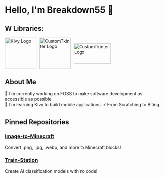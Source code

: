 # Hello, I'm Breakdown55 👋

## W Libraries:
<div style="display: flex; align-items: center;">
    <img src="https://upload.wikimedia.org/wikipedia/commons/5/58/Kivy_logo.png" alt="Kivy Logo" width="100" height="100" style="margin-right: 10px;">
    <img src="https://ashhaddevlab.gallerycdn.vsassets.io/extensions/ashhaddevlab/customtkinter-snippets/4.0.0/1707726079732/Microsoft.VisualStudio.Services.Icons.Default" alt="CustomTkinter Logo" width="100" height="100" style="margin-right: 10px;">
    <img src="https://cdn-images-1.medium.com/max/1600/0*vda-Clmxyh215qdX.png" alt="CustomTkinter Logo" width="120" height="65">
</div>

## About Me
🔭 I’m currently working on FOSS to make software development as accessible as possible  
🌱 I’m learning Kivy to build mobile applications. 
⚡ From Scratching to Biting.

## Pinned Repositories
### [Image-to-Minecraft](https://github.com/Breakdown55/Image-to-Minecraft)
Convert .png, .jpg, .webp, and more to Minecraft blocks!

### [Train-Station](https://github.com/Breakdown55/Train-Station)
Create AI classification models with no code!
